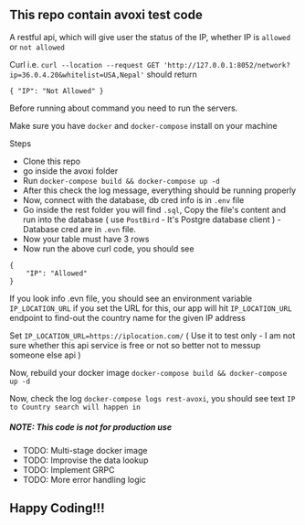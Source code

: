 ## This repo contain avoxi test code
A restful api, which will give user the status of the IP, whether IP is `allowed` or `not allowed`

Curl i.e.
`
curl --location --request GET 'http://127.0.0.1:8052/network?ip=36.0.4.20&whitelist=USA,Nepal'
`
should return

`
{
    "IP": "Not Allowed"
}
`

Before running about command you need to run the servers.

Make sure you have `docker` and `docker-compose` install on your machine

Steps

- Clone this repo
- go inside the avoxi folder
- Run `docker-compose build && docker-compose up -d`
- After this check the log message, everything should be running properly
- Now, connect with the database, db cred info is in  `.env` file
- Go inside the rest folder you will find `.sql`, Copy the file's content and run into the database ( use `PostBird` - It's Postgre database client ) - Database cred are in `.evn` file.
- Now your table must have 3 rows 
- Now run the above curl code, you should see  
```
{
    "IP": "Allowed"
}
```

If you look info .evn file, you should see an environment variable `IP_LOCATION_URL`
if you set the URL for this, our app will hit `IP_LOCATION_URL` endpoint to find-out the country name for the given IP address

Set `IP_LOCATION_URL=https://iplocation.com/` ( Use it to test only - I am not sure whether this api service is free or not so better not to messup someone else api )

Now, rebuild your docker image
`docker-compose build && docker-compose up -d`

Now, check the log `docker-compose logs rest-avoxi`, you should see text
`IP to Country search will happen in`


##### NOTE: This code is not for production use

- TODO: Multi-stage docker image
- TODO: Improvise the data lookup
- TODO: Implement GRPC
- TODO: More error handling logic

## Happy Coding!!!

